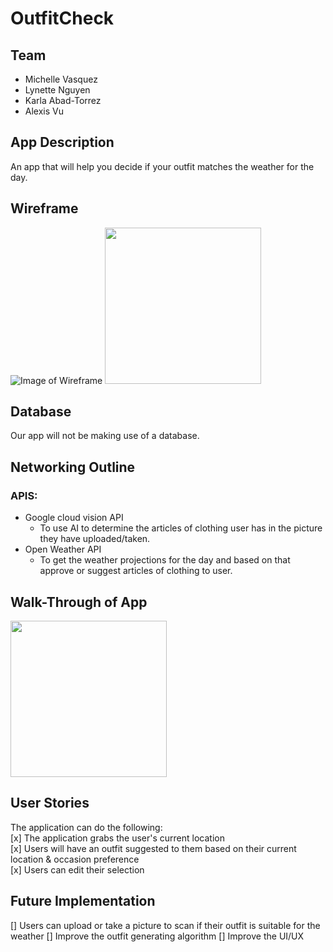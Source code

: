 # OutfitCheck

## Team 
- Michelle Vasquez 
- Lynette Nguyen 
- Karla Abad-Torrez
- Alexis Vu 

## App Description 
An app that will help you decide if your outfit matches the weather for the day. 

## Wireframe
![Image of Wireframe](https://imgur.com/5Qefspp.png)
<img src="http://g.recordit.co/NlsSEYSE4V.gif" width=250>


## Database 
Our app will not be making use of a database. 

## Networking Outline 
### APIS: 
- Google cloud vision API 
  - To use AI to determine the articles of clothing user has in the picture they have uploaded/taken. 
- Open Weather API 
  - To get the weather projections for the day and based on that approve or suggest articles of clothing to user. 

## Walk-Through of App 
<img src="http://g.recordit.co/btIYK6rYJx.gif" width=250>

## User Stories 
The application can do the following:<br>
[x] The application grabs the user's current location<br>
[x] Users will have an outfit suggested to them based on their current location & occasion preference <br>
[x] Users can edit their selection <br>

## Future Implementation 
[] Users can upload or take a picture to scan if their outfit is suitable for the weather
[] Improve the outfit generating algorithm 
[] Improve the UI/UX
